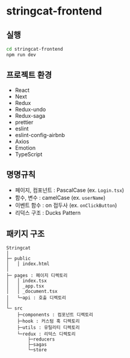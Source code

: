 # stringcat-frontend

## 실행

```bash
cd stringcat-frontend
npm run dev
```

## 프로젝트 환경

- React
- Next
- Redux
- Redux-undo
- Redux-saga
- prettier
- eslint
- eslint-config-airbnb
- Axios
- Emotion
- TypeScript

## 명명규칙

- 페이지, 컴포넌트 : PascalCase (ex. `Login.tsx`)
- 함수, 변수 : camelCase (ex. `userName`)
- 이벤트 함수 : on 접두사 (ex. `onClickButton`)
- 리덕스 구조 : Ducks Pattern

## 패키지 구조

```
Stringcat
│
├─ public
│   │ index.html
│
├─ pages : 페이지 디렉토리
│   │ index.tsx
│   │ _app.tsx
│   │ _document.tsx
│   └─api : 호출 디렉토리
│
└─ src
    ├─components : 컴포넌트 디렉토리
    ├─hook : 커스텀 훅 디렉토리
    ├─utils : 유틸리티 디렉토리
    └─redux : 리덕스 디렉토리
        ├─reducers
        ├─sagas
        └─store
```
